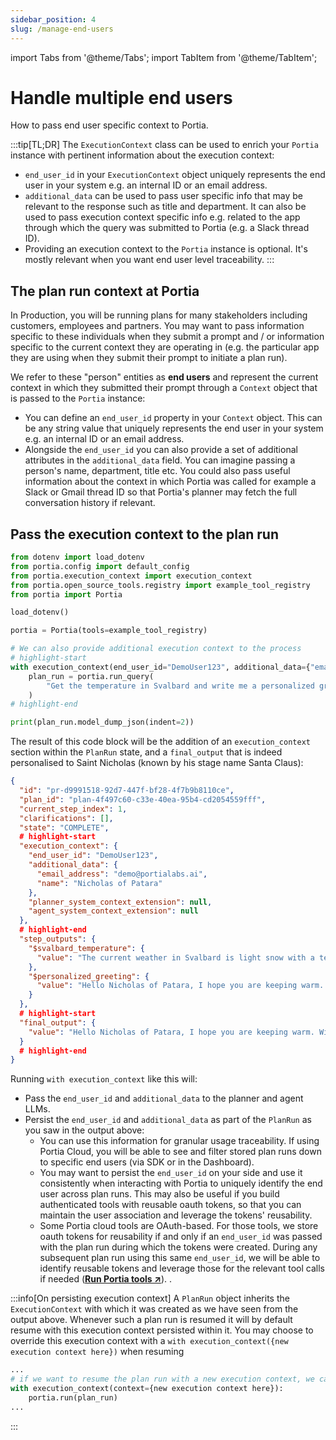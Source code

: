 ```yaml
---
sidebar_position: 4
slug: /manage-end-users
---
```


import Tabs from '@theme/Tabs';
import TabItem from '@theme/TabItem';

# Handle multiple end users

How to pass end user specific context to Portia.

:::tip[TL;DR]
The `ExecutionContext` class can be used to enrich your `Portia` instance with pertinent information about the execution context:
- `end_user_id` in your `ExecutionContext` object uniquely represents the end user in your system e.g. an internal ID or an email address.
- `additional_data` can be used to pass user specific info that may be relevant to the response such as title and department. It can also be used to pass execution context specific info e.g. related to the app through which the query was submitted to Portia (e.g. a Slack thread ID).
- Providing an execution context to the `Portia` instance is optional. It's mostly relevant when you want end user level traceability.
:::


## The plan run context at Portia

In Production, you will be running plans for many stakeholders including customers, employees and partners. You may want to pass information specific to these individuals when they submit a prompt and / or information specific to the current context they are operating in (e.g. the particular app they are using when they submit their prompt to initiate a plan run).

We refer to these "person" entities as **end users** and represent the current context in which they submitted their prompt through a `Context` object that is passed to the `Portia` instance:
- You can define an `end_user_id` property in your `Context` object. This can be any string value that uniquely represents the end user in your system e.g. an internal ID or an email address.
- Alongside the `end_user_id` you can also provide a set of additional attributes in the `additional_data` field. You can imagine passing a person's name, department, title etc. You could also pass useful information about the context in which Portia was called for example a Slack or Gmail thread ID so that Portia's planner may fetch the full conversation history if relevant.

## Pass the execution context to the plan run

```python title="main.py"
from dotenv import load_dotenv
from portia.config import default_config
from portia.execution_context import execution_context
from portia.open_source_tools.registry import example_tool_registry
from portia import Portia

load_dotenv()

portia = Portia(tools=example_tool_registry)

# We can also provide additional execution context to the process
# highlight-start
with execution_context(end_user_id="DemoUser123", additional_data={"email_address": "demo@portialabs.ai", "name": "Nicholas of Patara"}):
    plan_run = portia.run_query(
        "Get the temperature in Svalbard and write me a personalized greeting with the result.",
    )
# highlight-end

print(plan_run.model_dump_json(indent=2))
```

The result of this code block will be the addition of an `execution_context` section within the `PlanRun` state, and a `final_output` that is indeed personalised to Saint Nicholas (known by his stage name Santa Claus):
```json title="run_state.json"
{
  "id": "pr-d9991518-92d7-447f-bf28-4f7b9b8110ce",
  "plan_id": "plan-4f497c60-c33e-40ea-95b4-cd2054559fff",
  "current_step_index": 1,
  "clarifications": [],
  "state": "COMPLETE",
  # highlight-start
  "execution_context": {
    "end_user_id": "DemoUser123",
    "additional_data": {
      "email_address": "demo@portialabs.ai",
      "name": "Nicholas of Patara"
    },
    "planner_system_context_extension": null,
    "agent_system_context_extension": null
  },
  # highlight-end
  "step_outputs": {
    "$svalbard_temperature": {
      "value": "The current weather in Svalbard is light snow with a temperature of -11.53°C."
    },
    "$personalized_greeting": {
      "value": "Hello Nicholas of Patara, I hope you are keeping warm. With the current weather in Svalbard showing light snow and a temperature of -11.53°C, make sure to bundle up and stay cozy!"
    }
  },
  # highlight-start
  "final_output": {
    "value": "Hello Nicholas of Patara, I hope you are keeping warm. With the current weather in Svalbard showing light snow and a temperature of -11.53°C, make sure to bundle up and stay cozy!"
  }
  # highlight-end
}
```

Running `with execution_context` like this will:
- Pass the `end_user_id` and `additional_data` to the planner and agent LLMs.
- Persist the `end_user_id` and `additional_data` as part of the `PlanRun` as you saw in the output above:
    - You can use this information for granular usage traceability. If using Portia Cloud, you will be able to see and filter stored plan runs down to specific end users (via SDK or in the Dashboard).
    - You may want to persist the `end_user_id` on your side and use it consistently when interacting with Portia to uniquely identify the end user across plan runs. This may also be useful if you build authenticated tools with reusable oauth tokens, so that you can maintain the user association and leverage the tokens' reusability.
    - Some Portia cloud tools are OAuth-based. For those tools, we store oauth tokens for reusability if and only if an `end_user_id` was passed with the plan run during which the tokens were created. During any subsequent plan run using this same `end_user_id`, we will be able to identify reusable tokens and leverage those for the relevant tool calls if needed (<a href="/run-portia-tools" target="_blank">**Run Portia tools ↗**</a>). .

:::info[On persisting execution context]
A `PlanRun` object inherits the `ExecutionContext` with which it was created as we have seen from the output above. Whenever such a plan run is resumed it will by default resume with this execution context persisted within it. You may choose to override this execution context with a `with execution_context({new execution context here})` when resuming
```python skip=true
...
# if we want to resume the plan run with a new execution context, we can override it
with execution_context(context={new execution context here}):
    portia.run(plan_run)
...
```
:::
